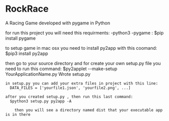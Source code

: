 # RockRace
A Racing Game developed with pygame in Python

for run this project you will need this requirments:
  -python3
  -pygame : $pip install pygame

to setup game in mac osx you need to install py2app with this coomand:
  $pip3 install py2app
  
  then go to your source directory and for create your own setup.py file you need to run this command:
    $py2applet --make-setup YourApplicationName.py Wrote setup.py
    
    in setup.py you can add your extra files in project with this line:
      DATA_FILES = ['yourfile1.json', 'yourfile2.png', ...]
    
    after you created setup.py , then run this last command:
      $python3 setup.py py2app -A
      
        then you will see a directory named dist that your executable app is in there
